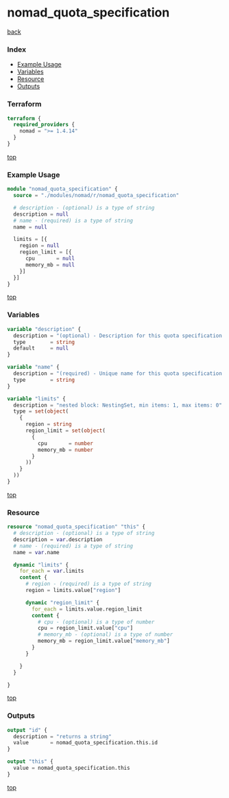 # nomad_quota_specification

[back](../nomad.md)

### Index

- [Example Usage](#example-usage)
- [Variables](#variables)
- [Resource](#resource)
- [Outputs](#outputs)

### Terraform

```terraform
terraform {
  required_providers {
    nomad = ">= 1.4.14"
  }
}
```

[top](#index)

### Example Usage

```terraform
module "nomad_quota_specification" {
  source = "./modules/nomad/r/nomad_quota_specification"

  # description - (optional) is a type of string
  description = null
  # name - (required) is a type of string
  name = null

  limits = [{
    region = null
    region_limit = [{
      cpu       = null
      memory_mb = null
    }]
  }]
}
```

[top](#index)

### Variables

```terraform
variable "description" {
  description = "(optional) - Description for this quota specification."
  type        = string
  default     = null
}

variable "name" {
  description = "(required) - Unique name for this quota specification."
  type        = string
}

variable "limits" {
  description = "nested block: NestingSet, min items: 1, max items: 0"
  type = set(object(
    {
      region = string
      region_limit = set(object(
        {
          cpu       = number
          memory_mb = number
        }
      ))
    }
  ))
}
```

[top](#index)

### Resource

```terraform
resource "nomad_quota_specification" "this" {
  # description - (optional) is a type of string
  description = var.description
  # name - (required) is a type of string
  name = var.name

  dynamic "limits" {
    for_each = var.limits
    content {
      # region - (required) is a type of string
      region = limits.value["region"]

      dynamic "region_limit" {
        for_each = limits.value.region_limit
        content {
          # cpu - (optional) is a type of number
          cpu = region_limit.value["cpu"]
          # memory_mb - (optional) is a type of number
          memory_mb = region_limit.value["memory_mb"]
        }
      }

    }
  }

}
```

[top](#index)

### Outputs

```terraform
output "id" {
  description = "returns a string"
  value       = nomad_quota_specification.this.id
}

output "this" {
  value = nomad_quota_specification.this
}
```

[top](#index)